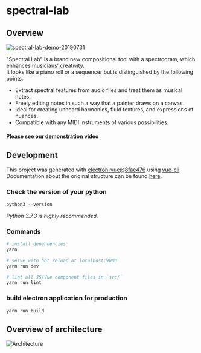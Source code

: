 # spectral-lab
## Overview

![spectral-lab-demo-20190731](https://user-images.githubusercontent.com/31060964/62178713-035d9e00-b385-11e9-89ea-66c69eea6822.gif)

"Spectral Lab" is a brand new compositional tool with a spectrogram,  which enhances musicians’ creativity.  
It looks like a piano roll or a sequencer but is distinguished by the following points.  
- Extract spectral features from audio files and treat them as musical notes.
- Freely editing notes in such a way that a painter draws on a canvas.
- Ideal for creating unheard harmonies, fluid textures, and expressions of nuances.
- Compatible with any MIDI instruments of various possibilities.

#### [Please see our demonstration video](https://youtu.be/2p1GyuFf20U)

## Development
This project was generated with [electron-vue](https://github.com/SimulatedGREG/electron-vue)@[8fae476](https://github.com/SimulatedGREG/electron-vue/tree/8fae4763e9d225d3691b627e83b9e09b56f6c935) using [vue-cli](https://github.com/vuejs/vue-cli). Documentation about the original structure can be found [here](https://simulatedgreg.gitbooks.io/electron-vue/content/index.html).

### Check the version of your python
```
python3 --version
```
*Python 3.7.3 is highly recommended.*

### Commands

``` bash
# install dependencies
yarn

# serve with hot reload at localhost:9080
yarn run dev

# lint all JS/Vue component files in `src/`
yarn run lint

```

### build electron application for production
```
yarn run build
```

## Overview of architecture
![Architecture](https://user-images.githubusercontent.com/31060964/62834483-55a59580-bc88-11e9-9a9e-08a88536795a.png)
